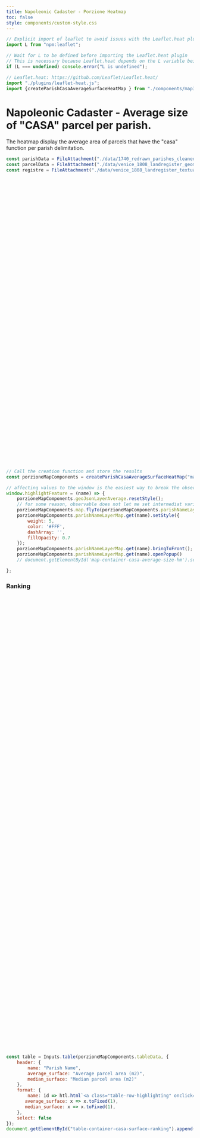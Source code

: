 ```yaml
---
title: Napoleonic Cadaster - Porzione Heatmap
toc: false
style: components/custom-style.css
---
```



```js
// Explicit import of leaflet to avoid issues with the Leaflet.heat plugin
import L from "npm:leaflet";
```

```js
// Wait for L to be defined before importing the Leaflet.heat plugin
// This is necessary because Leaflet.heat depends on the L variable being defined
if (L === undefined) console.error("L is undefined");

// Leaflet.heat: https://github.com/Leaflet/Leaflet.heat/
import "./plugins/leaflet-heat.js";
import {createParishCasaAverageSurfaceHeatMap } from "./components/map3.js";
```

# Napoleonic Cadaster - Average size of "CASA" parcel per parish.
The heatmap display the average area of parcels that have the "casa" function per parish delimitation.

```js
const parishData = FileAttachment("./data/1740_redrawn_parishes_cleaned_wikidata_standardised.geojson").json();
const parcelData = FileAttachment("./data/venice_1808_landregister_geometries.geojson").json();
const registre = FileAttachment("./data/venice_1808_landregister_textual_entries.json").json();
```

<!-- Create the map container -->
<div id="map-container-casa-average-size-hm" style="height: 750px; margin: 1em 0 2em 0;"></div>

```js
// Call the creation function and store the results
const porzioneMapComponents = createParishCasaAverageSurfaceHeatMap("map-container-casa-average-size-hm", parcelData, registre, parishData);

// affecting values to the window is the easiest way to break the observable sandbox and make code available in the plain JS context of the webpage.
window.highlightFeature = (name) => {
    porzioneMapComponents.geoJsonLayerAverage.resetStyle();
    // for some reason, observable does not let me set intermediat variable, so all action on layer has to call the layer from the hashMap again.
    porzioneMapComponents.map.flyTo(porzioneMapComponents.parishNameLayerMap.get(name).getBounds().getCenter(), 15.4);
    porzioneMapComponents.parishNameLayerMap.get(name).setStyle({
        weight: 5,
        color: '#FFF',
        dashArray: '',
        fillOpacity: 0.7
    });
    porzioneMapComponents.parishNameLayerMap.get(name).bringToFront();
    porzioneMapComponents.parishNameLayerMap.get(name).openPopup() 
    // document.getElementById('map-container-casa-average-size-hm').scrollIntoView({"behavior":"smooth"});

};

```

### Ranking

<!-- Create the tanble container -->
<div id="table-container-casa-surface-ranking" style="height: 1200px; margin: 1em 0 2em 0;"></div>

```js
const table = Inputs.table(porzioneMapComponents.tableData, {
    header: {
        name: "Parish Name",
        average_surface: "Average parcel area (m2)",
        median_surface: "Median parcel area (m2)"
    },
    format: {
        name: id => htl.html`<a class="table-row-highlighting" onclick=window.highlightFeature("${id}");>${id}</a>`,
       average_surface: x => x.toFixed(1),
       median_surface: x => x.toFixed(1),
    }, 
    select: false
});
document.getElementById("table-container-casa-surface-ranking").append(table)
```
